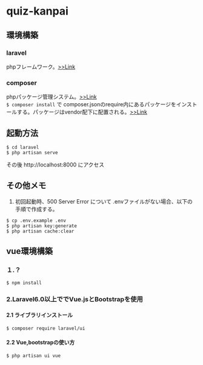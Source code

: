 # quiz-kanpai

## 環境構築

### laravel
phpフレームワーク。[>>Link](https://coinbaby8.com/laravel55-webapplication-vuejs.html)

### composer 
phpパッケージ管理システム。[>>Link](https://coinbaby8.com/laravel55-webapplication-vuejs.html)  
`$ composer install` で composer.jsonのrequire内にあるパッケージをインストールする。パッケージはvendor配下に配置される。[>>Link](https://qiita.com/atwata/items/d6f1cf95ce96ebe58010)


## 起動方法
```
$ cd laravel
$ php artisan serve
```
その後 http://localhost:8000 にアクセス

## その他メモ
1. 初回起動時、500 Server Error について
.envファイルがない場合、以下の手順で作成する。  
```
$ cp .env.example .env
$ php artisan key:generate
$ php artisan cache:clear
```

## vue環境構築 
### １.？
```
$ npm install
```
### 2.Laravel6.0以上ででVue.jsとBootstrapを使用
#### 2.1 ライブラリインストール
```
$ composer require laravel/ui
```
#### 2.2 Vue,bootstrapの使い方
```
$ php artisan ui vue
```
